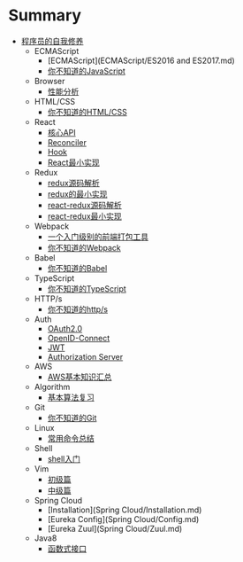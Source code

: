 # Summary

* [程序员的自我修养](README.md)
  - ECMAScript
    - [ECMAScript](ECMAScript/ES2016 and ES2017.md)
    - [你不知道的JavaScript](ECMAScript/you-dont-know-javascript.md)
  - Browser
    - [性能分析](Browser/performance.md)
  - HTML/CSS
    - [你不知道的HTML/CSS](HTML-CSS/you-dont-know-html-css.md)
  - React
    - [核心API](React/api.md)
    - [Reconciler](React/reconciler.md)
    - [Hook](React/hook.md)
    - [React最小实现](React/mini-react.md)
  - Redux
    - [redux源码解析](redux/redux-source.md)
    - [redux的最小实现](redux/mini-redux.md)
    - [react-redux源码解析](redux/react-redux-source.md)
    - [react-redux最小实现](redux/mini-react-redux.md)
  - Webpack
    - [一个入门级别的前端打包工具](Webpack/bundler.md)
    - [你不知道的Webpack](Webpack/you-dont-know-webpack.md)
  - Babel
    - [你不知道的Babel](Babel/you-dont-know-babel.md)
  - TypeScript
    - [你不知道的TypeScript](TypeScript/you-dont-know-ts.md)
  - HTTP/s
    - [你不知道的http/s](HTTP/you-dont-know-http.md)
  - Auth
    - [OAuth2.0](Auth/oauth.md)
    - [OpenID-Connect](Auth/openid-connect.md)
    - [JWT](Auth/jwt.md)
    - [Authorization Server](Auth/authorization-server.md)
  - AWS
    - [AWS基本知识汇总](AWS/you-dont-know-aws.md)
  - Algorithm
    - [基本算法复习](Algorithm/basic.md)
  - Git
    - [你不知道的Git](Git/you-dont-know-git.md)
  - Linux
    - [常用命令总结](Linux/常用命令总结.md)
  - Shell
    - [shell入门](Shell/shell入门.md)
  - Vim
    - [初级篇](Vim/Vim使用总结-初级篇.md)
    - [中级篇](Vim/Vim使用总结-中级篇.md)
  - Spring Cloud
    - [Installation](Spring Cloud/Installation.md)
    - [Eureka Config](Spring Cloud/Config.md)
    - [Eureka Zuul](Spring Cloud/Zuul.md)
  - Java8
    - [函数式接口](Java8/function-interface.md)